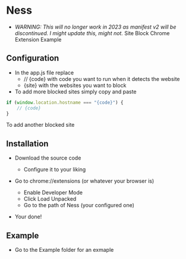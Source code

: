 # Ness
- *WARNING: This will no longer work in 2023 as manifest v2 will be discontinued. I might update this, might not.*
Site Block Chrome Extension Example

## Configuration
- In the app.js file replace
    - // {code} with code you want to run when it detects the website
    - {site} with the websites you want to block
- To add more blocked sites simply copy and paste 
```js
if (window.location.hostname === "{code}") {
    // {code}
}
```
To add another blocked site

## Installation
- Download the source code
    - Configure it to your liking
    
- Go to chrome://extensions (or whatever your browser is) 
    - Enable Developer Mode
    - Click Load Unpacked
    - Go to the path of Ness (your configured one)
- Your done!

## Example
- Go to the Example folder for an exmaple
